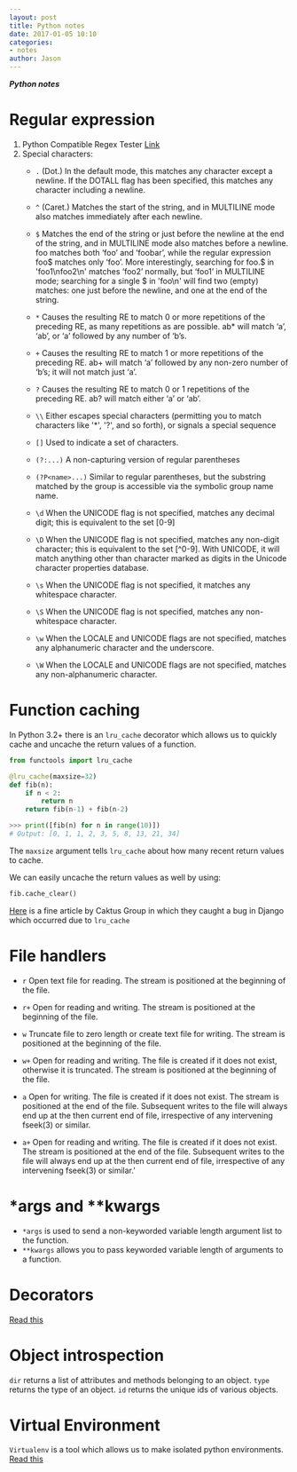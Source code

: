 ```yaml
---
layout: post
title: Python notes
date: 2017-01-05 10:10
categories:
- notes
author: Jason
---
```

<p><strong><em>Python notes</em></strong></p>

# Regular expression

1. Python Compatible Regex Tester
[Link](https://regex101.com/#python)
2. Special characters:
    * `.` (Dot.) In the default mode, this matches any character except a newline. If the DOTALL flag has been specified, this matches any character including a newline.

    * `^` (Caret.) Matches the start of the string, and in MULTILINE mode also matches immediately after each newline.

    * `$` Matches the end of the string or just before the newline at the end of the string, and in MULTILINE mode also matches before a newline. foo matches both ‘foo’ and ‘foobar’, while the regular expression foo$ matches only ‘foo’. More interestingly, searching for foo.$ in 'foo1\nfoo2\n' matches ‘foo2’ normally, but ‘foo1’ in MULTILINE mode; searching for a single $ in 'foo\n' will find two (empty) matches: one just before the newline, and one at the end of the string.

    * `*` Causes the resulting RE to match 0 or more repetitions of the preceding RE, as many repetitions as are possible. ab* will match ‘a’, ‘ab’, or ‘a’ followed by any number of ‘b’s.

    * `+` Causes the resulting RE to match 1 or more repetitions of the preceding RE. ab+ will match ‘a’ followed by any non-zero number of ‘b’s; it will not match just ‘a’.

    * `?` Causes the resulting RE to match 0 or 1 repetitions of the preceding RE. ab? will match either ‘a’ or ‘ab’.

    * `\\` Either escapes special characters (permitting you to match characters like '*', '?', and so forth), or signals a special sequence

    * `[]` Used to indicate a set of characters.

    * `(?:...)` A non-capturing version of regular parentheses

    * `(?P<name>...)` Similar to regular parentheses, but the substring matched by the group is accessible via the symbolic group name name.

    * `\d` When the UNICODE flag is not specified, matches any decimal digit; this is equivalent to the set [0-9]

    * `\D` When the UNICODE flag is not specified, matches any non-digit character; this is equivalent to the set [^0-9]. With UNICODE, it will match anything other than character marked as digits in the Unicode character properties database.

    * `\s` When the UNICODE flag is not specified, it matches any whitespace character.

    * `\S` When the UNICODE flag is not specified, matches any non-whitespace character.

    * `\w` When the LOCALE and UNICODE flags are not specified, matches any alphanumeric character and the underscore.

    * `\W` When the LOCALE and UNICODE flags are not specified, matches any non-alphanumeric character.

# Function caching

In Python 3.2+ there is an `lru_cache` decorator which allows us to quickly cache and uncache the return values of a function.

``` python
from functools import lru_cache

@lru_cache(maxsize=32)
def fib(n):
    if n < 2:
        return n
    return fib(n-1) + fib(n-2) 

>>> print([fib(n) for n in range(10)])
# Output: [0, 1, 1, 2, 3, 5, 8, 13, 21, 34]
```

The `maxsize` argument tells `lru_cache` about how many recent return values to cache.

We can easily uncache the return values as well by using:

``` python
fib.cache_clear()
```
[Here](https://www.caktusgroup.com/blog/2015/06/08/testing-client-side-applications-django-post-mortem/) is a fine article by Caktus Group in which they caught a bug in Django which occurred due to `lru_cache`

# File handlers

  * `r`   Open text file for reading. The stream is positioned at the beginning of the file.

  * `r+`  Open for reading and writing. The stream is positioned at the beginning of the file.

  * `w`   Truncate file to zero length or create text file for writing. The stream is positioned at the beginning of the file.

  * `w+`  Open for reading and writing. The file is created if it does not exist, otherwise it is truncated.  The stream is positioned at the beginning of the file.

  * `a`   Open for writing. The file is created if it does not exist. The stream is positioned at the end of the file.  Subsequent writes to the file will always end up at the then current end of file, irrespective of any intervening fseek(3) or similar.

  * `a+`  Open for reading and writing. The file is created if it does not exist.  The stream is positioned at the end of the file.  Subsequent writes to the file will always end up at the then current end of file, irrespective of any intervening fseek(3) or similar.'

# \*args and \*\*kwargs

* `*args` is used to send a non-keyworded variable length argument list to the function.
* `**kwargs` allows you to pass keyworded variable length of arguments to a function.

# Decorators

[Read this](http://book.pythontips.com/en/latest/decorators.html)

# Object introspection

`dir` returns a list of attributes and methods belonging to an object.
`type` returns the type of an object.
`id` returns the unique ids of various objects.

# Virtual Environment

`Virtualenv` is a tool which allows us to make isolated python environments.
[Read this](http://book.pythontips.com/en/latest/virtual_environment.html)
